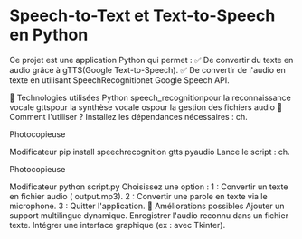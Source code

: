 # Speech-to-Text et Text-to-Speech en Python
Ce projet est une application Python qui permet :
✅ De convertir du texte en audio grâce à gTTS(Google Text-to-Speech).
✅ De convertir de l'audio en texte en utilisant SpeechRecognitionet Google Speech API.

🔧 Technologies utilisées
Python
speech_recognitionpour la reconnaissance vocale
gttspour la synthèse vocale
ospour la gestion des fichiers audio
🚀 Comment l'utiliser ?
Installez les dépendances nécessaires :
ch.

Photocopieuse

Modificateur
pip install speechrecognition gtts pyaudio
Lance le script :
ch.

Photocopieuse

Modificateur
python script.py
Choisissez une option :
1 : Convertir un texte en fichier audio ( output.mp3).
2 : Convertir une parole en texte via le microphone.
3 : Quitter l'application.
📌 Améliorations possibles
Ajouter un support multilingue dynamique.
Enregistrer l'audio reconnu dans un fichier texte.
Intégrer une interface graphique (ex : avec Tkinter).
